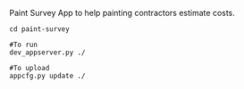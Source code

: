 Paint Survey
App to help painting contractors estimate costs.

    cd paint-survey

    #To run
    dev_appserver.py ./

    #To upload
    appcfg.py update ./
  
  